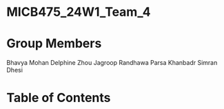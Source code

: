 # MICB475_24W1_Team_4

# Group Members
Bhavya Mohan
Delphine Zhou
Jagroop Randhawa
Parsa Khanbadr
Simran Dhesi

# Table of Contents
